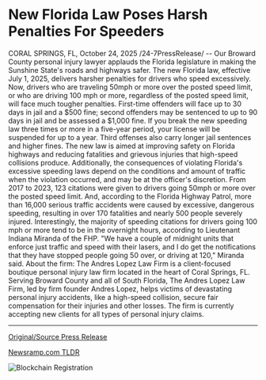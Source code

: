 # New Florida Law Poses Harsh Penalties For Speeders

CORAL SPRINGS, FL, October 24, 2025 /24-7PressRelease/ -- Our Broward County personal injury lawyer applauds the Florida legislature in making the Sunshine State's roads and highways safer. The new Florida law, effective July 1, 2025, delivers harsher penalties for drivers who speed excessively. Now, drivers who are traveling 50mph or more over the posted speed limit, or who are driving 100 mph or more, regardless of the posted speed limit, will face much tougher penalties.  First-time offenders will face up to 30 days in jail and a $500 fine; second offenders may be sentenced to up to 90 days in jail and be assessed a $1,000 fine. If you break the new speeding law three times or more in a five-year period, your license will be suspended for up to a year. Third offenses also carry longer jail sentences and higher fines.  The new law is aimed at improving safety on Florida highways and reducing fatalities and grievous injuries that high-speed collisions produce. Additionally, the consequences of violating Florida's excessive speeding laws depend on the conditions and amount of traffic when the violation occurred, and may be at the officer's discretion.  From 2017 to 2023, 123 citations were given to drivers going 50mph or more over the posted speed limit. And, according to the Florida Highway Patrol, more than 16,000 serious traffic accidents were caused by excessive, dangerous speeding, resulting in over 170 fatalities and nearly 500 people severely injured.  Interestingly, the majority of speeding citations for drivers going 100 mph or more tend to be in the overnight hours, according to Lieutenant Indiana Miranda of the FHP. "We have a couple of midnight units that enforce just traffic and speed with their lasers, and I do get the notifications that they have stopped people going 50 over, or driving at 120," Miranda said.  About the firm:   The Andres Lopez Law Firm is a client-focused boutique personal injury law firm located in the heart of Coral Springs, FL. Serving Broward County and all of South Florida, The Andres Lopez Law Firm, led by firm founder Andres Lopez, helps victims of devastating personal injury accidents, like a high-speed collision, secure fair compensation for their injuries and other losses. The firm is currently accepting new clients for all types of personal injury claims. 

---

[Original/Source Press Release](https://www.24-7pressrelease.com/press-release/527982/new-florida-law-poses-harsh-penalties-for-speeders)
                    

[Newsramp.com TLDR](https://newsramp.com/curated-news/florida-cracks-down-on-extreme-speeding-with-tough-new-penalties/59aa8af58385ebb32d710bd311e60a3e) 

 

 



![Blockchain Registration](https://cdn.newsramp.app/24-7PressRelease/qrcode/2510/24/limeXqlq.webp)